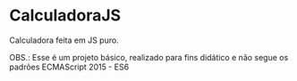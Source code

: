 # CalculadoraJS
Calculadora feita em JS puro.

OBS.: Esse é um projeto básico, realizado para fins didático e não segue os padrões ECMAScript 2015 - ES6
